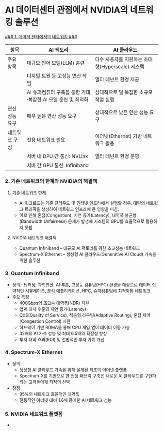 # AI 데이터센터 관점에서 NVIDIA의 네트워킹 솔루션 #


<u>### 1. 데이터 센터에서의 네트워킹 ###</u>

|항목|AI 팩토리| AI 클라우드|
|----|---------|--------|
|주요 항목| 대규모 언어 모델(LLM) 훈련| 다수 사용자를 지원하는 초대형(Hyperscale) 시스템|
|         | 디지털 트윈 등 고성능 연산 작업 |  멀티 테넌트 환경 제공 |
|         | AI 슈퍼컴퓨터 구축을 통한 거대·복잡한 AI 모델 훈련 및 최적화 | 상대적으로 덜 복잡한 소규모 작업 실행 |
|연산 성능 요구| 매우 높은 연산 성능 요구 | 상대적으로 낮은 연산 성능 요구 |
|네트워크 구성| 전용 네트워크 필요 | 이더넷(Ethernet) 기반 네트워크 활용 |
|            | 서버 내 DPU 간 통신: NVLink |멀티 테넌트 환경 운영  |
|            | 서버 간 GPU 통신: Infiniband |  |

### 2. 기존 네트워크의 한계와 NVIDIA의 해결책 ###

1) 기존 네트워크 한계
   * AI 워크로드는 기존 클라우드 및 인터넷 인프라에서 실행할 경우, 대량의 네트워크 트래픽을 생성하여 네트워크 인프라에 큰 영향을 미침.
   * 이로 인해 혼잡(Congestion), 지연 증가(Latency), 대역폭 불균형(Bandwidth Unfairness) 문제가 발생헤 시스템의 GPU를 효율적으로 활용하지 못함

2) NVIDIA 네트워크 해결책
   * Quantum Infiniband – 대규모 AI 팩토리를 위한 초고성능 네트워크
   * Spectrum-X Ethernet – 생성형 AI 클라우드(Generative AI Cloud) 가속을 위한 솔루션

### 3. Quantum Infiniband ###
  * 정의 : 딥러닝, 과학연산, AI 추론, 고성능 컴퓨팅(HPC) 환경을 대상으로 데이터 집약적인 시뮬레이션, 분석 애플리케이션, HPC, 슈퍼컴퓨팅에 최적화된 네트워크
  * 주요 특징
      * 400Gbps의 초고속 대역폭(NDR) 지원
      * 업계 최저 수준의 지연 증가(Latency)
      * QoS(Quality of Service), 적응형 라우팅(Adaptive Routing), 혼잡 제어(Congestion Control) 지원
      * 하드웨어 기반 RDMA를 통해 CPU 개입 없이 데이터 이동 가능
      * 32배의 AI 가속 성능 및 최대 6.5배의 확장성 향상
      * 투자 대비 효과(ROI) 및 전반적인 투자 가치 개선

### 4. Spectrum-X Ethernet ###
  * 정의 :
      * 생성형 AI 클라우드 가속을 위해 설계된 최초의 이더넷 플랫폼
      * Spectrum-X를 기반으로 한 전용 패브릭 구축은 새로운 AI 클라우드를 구현하려는 고객들에게 최적의 선택
  * 장점
      * 95%의 네트워크 효율적인 대역폭
      * 전통적인 이더넷 대비 1.6배 증가한 AI 네트워크 성능

### 5. NVIDIA 네트워크 플랫폼 ###
  * 
